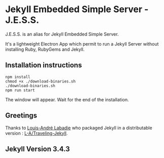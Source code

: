 # Jekyll Embedded Simple Server - J.E.S.S.

J.E.S.S. is an alias for Jekyll Embedded Simple Server.

It's a lightweight Electron App which permit to run a Jekyll Server without installing Ruby, RubyGems and Jekyll.

## Installation instructions

```
npm install
chmod +x ./download-binaries.sh
./download-binaries.sh
npm run start
```
The window will appear. Wait for the end of the installation.


## Greetings

Thanks to [Louis-André Labadie](https://github.com/L-A) who packaged Jekyll in a distributable version : [L-A/Traveling-Jekyll](https://github.com/L-A/Traveling-Jekyll).

## Jekyll Version 3.4.3
